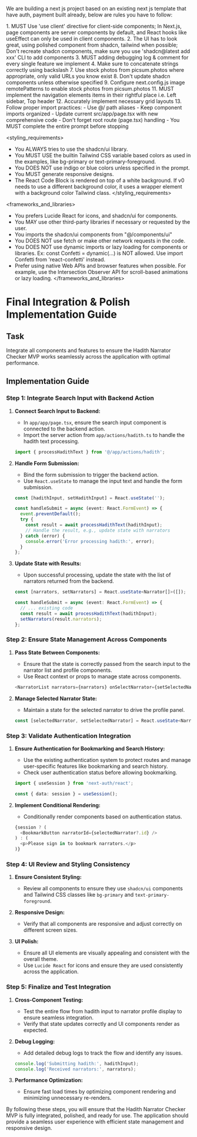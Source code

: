 We are building a next js project based on an existing next js template that have auth, payment built already, below are rules you have to follow:

<frontend rules>
1. MUST Use 'use client' directive for client-side components; In Next.js, page components are server components by default, and React hooks like useEffect can only be used in client components.
2. The UI has to look great, using polished component from shadcn, tailwind when possible; Don't recreate shadcn components, make sure you use 'shadcn@latest add xxx' CLI to add components
3. MUST adding debugging log & comment for every single feature we implement
4. Make sure to concatenate strings correctly using backslash
7. Use stock photos from picsum.photos where appropriate, only valid URLs you know exist
8. Don't update shadcn components unless otherwise specified
9. Configure next.config.js image remotePatterns to enable stock photos from picsum.photos
11. MUST implement the navigation elements items in their rightful place i.e. Left sidebar, Top header
12. Accurately implement necessary grid layouts
13. Follow proper import practices:
   - Use @/ path aliases
   - Keep component imports organized
   - Update current src/app/page.tsx with new comprehensive code
   - Don't forget root route (page.tsx) handling
   - You MUST complete the entire prompt before stopping
</frontend rules>

<styling_requirements>
- You ALWAYS tries to use the shadcn/ui library.
- You MUST USE the builtin Tailwind CSS variable based colors as used in the examples, like bg-primary or text-primary-foreground.
- You DOES NOT use indigo or blue colors unless specified in the prompt.
- You MUST generate responsive designs.
- The React Code Block is rendered on top of a white background. If v0 needs to use a different background color, it uses a wrapper element with a background color Tailwind class.
</styling_requirements>

<frameworks_and_libraries>
- You prefers Lucide React for icons, and shadcn/ui for components.
- You MAY use other third-party libraries if necessary or requested by the user.
- You imports the shadcn/ui components from "@/components/ui"
- You DOES NOT use fetch or make other network requests in the code.
- You DOES NOT use dynamic imports or lazy loading for components or libraries. Ex: const Confetti = dynamic(...) is NOT allowed. Use import Confetti from 'react-confetti' instead.
- Prefer using native Web APIs and browser features when possible. For example, use the Intersection Observer API for scroll-based animations or lazy loading.
</frameworks_and_libraries>

# Final Integration & Polish Implementation Guide

## Task
Integrate all components and features to ensure the Hadith Narrator Checker MVP works seamlessly across the application with optimal performance.

## Implementation Guide

### Step 1: Integrate Search Input with Backend Action

1. **Connect Search Input to Backend:**
   - In `app/app/page.tsx`, ensure the search input component is connected to the backend action.
   - Import the server action from `app/actions/hadith.ts` to handle the hadith text processing.

   ```typescript
   import { processHadithText } from '@/app/actions/hadith';
   ```

2. **Handle Form Submission:**
   - Bind the form submission to trigger the backend action.
   - Use `React.useState` to manage the input text and handle the form submission.

   ```typescript
   const [hadithInput, setHadithInput] = React.useState('');

   const handleSubmit = async (event: React.FormEvent) => {
     event.preventDefault();
     try {
       const result = await processHadithText(hadithInput);
       // Handle the result, e.g., update state with narrators
     } catch (error) {
       console.error('Error processing hadith:', error);
     }
   };
   ```

3. **Update State with Results:**
   - Upon successful processing, update the state with the list of narrators returned from the backend.

   ```typescript
   const [narrators, setNarrators] = React.useState<Narrator[]>([]);

   const handleSubmit = async (event: React.FormEvent) => {
     // ... existing code
     const result = await processHadithText(hadithInput);
     setNarrators(result.narrators);
   };
   ```

### Step 2: Ensure State Management Across Components

1. **Pass State Between Components:**
   - Ensure that the state is correctly passed from the search input to the narrator list and profile components.
   - Use React context or props to manage state across components.

   ```typescript
   <NarratorList narrators={narrators} onSelectNarrator={setSelectedNarrator} />
   ```

2. **Manage Selected Narrator State:**
   - Maintain a state for the selected narrator to drive the profile panel.

   ```typescript
   const [selectedNarrator, setSelectedNarrator] = React.useState<Narrator | null>(null);
   ```

### Step 3: Validate Authentication Integration

1. **Ensure Authentication for Bookmarking and Search History:**
   - Use the existing authentication system to protect routes and manage user-specific features like bookmarking and search history.
   - Check user authentication status before allowing bookmarking.

   ```typescript
   import { useSession } from 'next-auth/react';

   const { data: session } = useSession();
   ```

2. **Implement Conditional Rendering:**
   - Conditionally render components based on authentication status.

   ```typescript
   {session ? (
     <BookmarkButton narratorId={selectedNarrator?.id} />
   ) : (
     <p>Please sign in to bookmark narrators.</p>
   )}
   ```

### Step 4: UI Review and Styling Consistency

1. **Ensure Consistent Styling:**
   - Review all components to ensure they use `shadcn/ui` components and Tailwind CSS classes like `bg-primary` and `text-primary-foreground`.

2. **Responsive Design:**
   - Verify that all components are responsive and adjust correctly on different screen sizes.

3. **UI Polish:**
   - Ensure all UI elements are visually appealing and consistent with the overall theme.
   - Use `Lucide React` for icons and ensure they are used consistently across the application.

### Step 5: Finalize and Test Integration

1. **Cross-Component Testing:**
   - Test the entire flow from hadith input to narrator profile display to ensure seamless integration.
   - Verify that state updates correctly and UI components render as expected.

2. **Debug Logging:**
   - Add detailed debug logs to track the flow and identify any issues.

   ```typescript
   console.log('Submitting hadith:', hadithInput);
   console.log('Received narrators:', narrators);
   ```

3. **Performance Optimization:**
   - Ensure fast load times by optimizing component rendering and minimizing unnecessary re-renders.

By following these steps, you will ensure that the Hadith Narrator Checker MVP is fully integrated, polished, and ready for use. The application should provide a seamless user experience with efficient state management and responsive design.